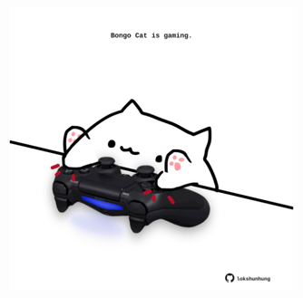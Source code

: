 <!-- built at 21/06/2021, 04:02:10 UTC -->
<p align="center">
  <img width="500" height="500" src="./ReadmeImage.svg">
</p>
